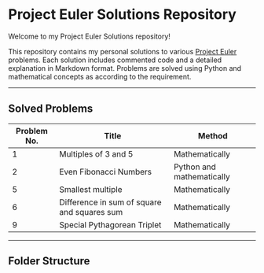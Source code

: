 # Project Euler Solutions Repository 

Welcome to my Project Euler Solutions repository!

This repository contains my personal solutions to various [Project Euler](https://projecteuler.net/) problems. Each solution includes commented code and a detailed explanation in Markdown format. Problems are solved using Python and mathematical concepts as according to the requirement.

---

## Solved Problems

| Problem No. | Title                          |  Method                      |
|-------------|--------------------------------|------------------------------|
| 1           | Multiples of 3 and 5           | Mathematically               |
| 2           | Even Fibonacci Numbers         | Python and mathematically     |
| 5           | Smallest multiple              | Mathematically 
| 6           | Difference in sum of square and squares sum | Mathematically        |
| 9           | Special Pythagorean Triplet    |  Mathematically              |                            

------

## Folder Structure
